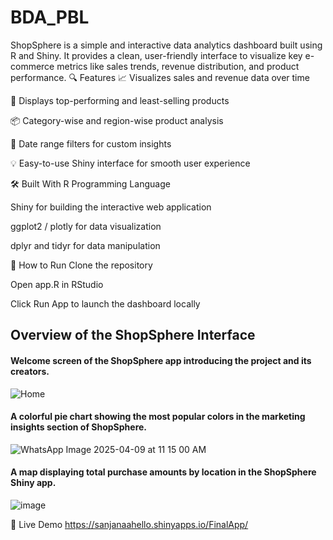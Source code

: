 # BDA_PBL
ShopSphere is a simple and interactive data analytics dashboard built using R and Shiny. It provides a clean, user-friendly interface to visualize key e-commerce metrics like sales trends, revenue distribution, and product performance.
🔍 Features
📈 Visualizes sales and revenue data over time

🛒 Displays top-performing and least-selling products

📦 Category-wise and region-wise product analysis

📅 Date range filters for custom insights

💡 Easy-to-use Shiny interface for smooth user experience

🛠 Built With
R Programming Language

Shiny for building the interactive web application

ggplot2 / plotly for data visualization

dplyr and tidyr for data manipulation

📂 How to Run
Clone the repository

Open app.R in RStudio

Click Run App to launch the dashboard locally

## Overview of the ShopSphere Interface

#### Welcome screen of the ShopSphere app introducing the project and its creators.
![Home](https://github.com/user-attachments/assets/2a996c13-310a-43d3-acd3-6b5cfd99022c)

#### A colorful pie chart showing the most popular colors in the marketing insights section of ShopSphere.
![WhatsApp Image 2025-04-09 at 11 15 00 AM](https://github.com/user-attachments/assets/c7729246-8dc5-487b-8c92-ae45dccf8d1e)

#### A map displaying total purchase amounts by location in the ShopSphere Shiny app.
![image](https://github.com/user-attachments/assets/12571b03-690c-469d-986a-ad86d1e5c9c9)

🚀 Live Demo
https://sanjanaahello.shinyapps.io/FinalApp/

